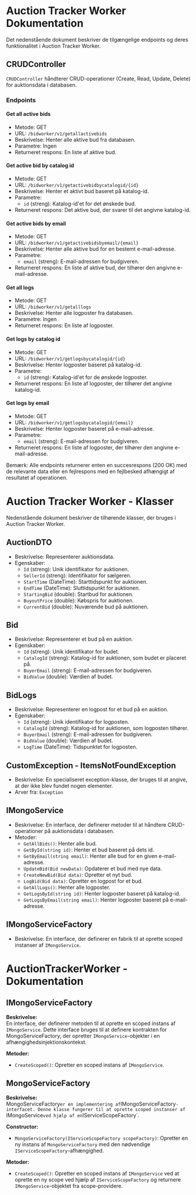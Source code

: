 # Auction Tracker Worker Dokumentation

Det nedenstående dokument beskriver de tilgængelige endpoints og deres funktionalitet i Auction Tracker Worker.

## CRUDController

`CRUDController` håndterer CRUD-operationer (Create, Read, Update, Delete) for auktionsdata i databasen.

### Endpoints

#### Get all active bids

- Metode: GET
- URL: `/bidworker/v1/getallactivebids`
- Beskrivelse: Henter alle aktive bud fra databasen.
- Parametre: Ingen
- Returneret respons: En liste af aktive bud.

#### Get active bid by catalog id

- Metode: GET
- URL: `/bidworker/v1/getactivebidbycatalogid/{id}`
- Beskrivelse: Henter et aktivt bud baseret på katalog-id.
- Parametre:
  - `id` (streng): Katalog-id'et for det ønskede bud.
- Returneret respons: Det aktive bud, der svarer til det angivne katalog-id.

#### Get active bids by email

- Metode: GET
- URL: `/bidworker/v1/getactivebidsbyemail/{email}`
- Beskrivelse: Henter alle aktive bud for en bestemt e-mail-adresse.
- Parametre:
  - `email` (streng): E-mail-adressen for budgiveren.
- Returneret respons: En liste af aktive bud, der tilhører den angivne e-mail-adresse.

#### Get all logs

- Metode: GET
- URL: `/bidworker/v1/getalllogs`
- Beskrivelse: Henter alle logposter fra databasen.
- Parametre: Ingen
- Returneret respons: En liste af logposter.

#### Get logs by catalog id

- Metode: GET
- URL: `/bidworker/v1/getlogsbycatalogid/{id}`
- Beskrivelse: Henter logposter baseret på katalog-id.
- Parametre:
  - `id` (streng): Katalog-id'et for de ønskede logposter.
- Returneret respons: En liste af logposter, der tilhører det angivne katalog-id.

#### Get logs by email

- Metode: GET
- URL: `/bidworker/v1/getlogsbycatalogid/{email}`
- Beskrivelse: Henter logposter baseret på e-mail-adresse.
- Parametre:
  - `email` (streng): E-mail-adressen for budgiveren.
- Returneret respons: En liste af logposter, der tilhører den angivne e-mail-adresse.

Bemærk: Alle endpoints returnerer enten en succesrespons (200 OK) med de relevante data eller en fejlrespons med en fejlbesked afhængigt af resultatet af operationen.

# Auction Tracker Worker - Klasser

Nedenstående dokument beskriver de tilhørende klasser, der bruges i Auction Tracker Worker.

## AuctionDTO

- Beskrivelse: Representerer auktionsdata.
- Egenskaber:
  - `Id` (streng): Unik identifikator for auktionen.
  - `SellerId` (streng): Identifikator for sælgeren.
  - `StartTime` (DateTime): Starttidspunkt for auktionen.
  - `EndTime` (DateTime): Sluttidspunkt for auktionen.
  - `StartingBid` (double): Startbud for auktionen.
  - `BuyoutPrice` (double): Købspris for auktionen.
  - `CurrentBid` (double): Nuværende bud på auktionen.

## Bid

- Beskrivelse: Representerer et bud på en auktion.
- Egenskaber:
  - `Id` (streng): Unik identifikator for budet.
  - `CatalogId` (streng): Katalog-id for auktionen, som budet er placeret på.
  - `BuyerEmail` (streng): E-mail-adressen for budgiveren.
  - `BidValue` (double): Værdien af budet.

## BidLogs

- Beskrivelse: Representerer en logpost for et bud på en auktion.
- Egenskaber:
  - `Id` (streng): Unik identifikator for logposten.
  - `CatalogId` (streng): Katalog-id for auktionen, som logposten tilhører.
  - `BuyerEmail` (streng): E-mail-adressen for budgiveren.
  - `BidValue` (double): Værdien af budet.
  - `LogTime` (DateTime): Tidspunktet for logposten.

## CustomException - ItemsNotFoundException

- Beskrivelse: En specialiseret exception-klasse, der bruges til at angive, at der ikke blev fundet nogen elementer.
- Arver fra: `Exception`

## IMongoService

- Beskrivelse: En interface, der definerer metoder til at håndtere CRUD-operationer på auktionsdata i databasen.
- Metoder:
  - `GetAllBids()`: Henter alle bud.
  - `GetById(string id)`: Henter et bud baseret på dets id.
  - `GetByEmail(string email)`: Henter alle bud for en given e-mail-adresse.
  - `UpdateBid(Bid newData)`: Opdaterer et bud med nye data.
  - `CreateNewBid(Bid data)`: Opretter et nyt bud.
  - `LogBid(Bid data)`: Opretter en logpost for et bud.
  - `GetAllLogs()`: Henter alle logposter.
  - `GetLogsById(string id)`: Henter logposter baseret på katalog-id.
  - `GetLogsByEmail(string email)`: Henter logposter baseret på e-mail-adresse.

## IMongoServiceFactory

- Beskrivelse: En interface, der definerer en fabrik til at oprette scoped instanser af `IMongoService`.
# AuctionTrackerWorker - Dokumentation

## IMongoServiceFactory

**Beskrivelse:**  
En interface, der definerer metoden til at oprette en scoped instans af `IMongoService`. Dette interface bruges til at definere kontrakten for MongoServiceFactory, der opretter `IMongoService`-objekter i en afhængighedsinjektionskontekst.

**Metoder:**

- `CreateScoped()`: Opretter en scoped instans af `IMongoService`.

## MongoServiceFactory

**Beskrivelse:**  
MongoServiceFactory` er en implementering af `IMongoServiceFactory`-interfacet. Denne klasse fungerer til at oprette scoped instanser af `IMongoService` ved hjælp af en `IServiceScopeFactory`.

**Constructor:**

- `MongoServiceFactory(IServiceScopeFactory scopeFactory)`: Opretter en ny instans af `MongoServiceFactory` med den nødvendige `IServiceScopeFactory`-afhængighed.

**Metoder:**

- `CreateScoped()`: Opretter en scoped instans af `IMongoService` ved at oprette en ny scope ved hjælp af `IServiceScopeFactory` og returnere `IMongoService`-objektet fra scope-providere.



